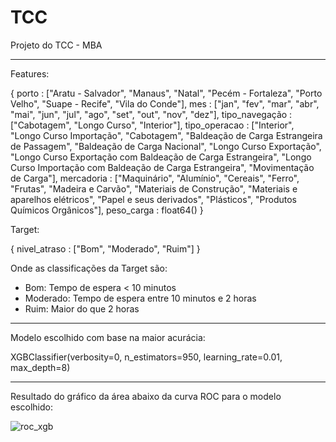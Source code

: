 # TCC
Projeto do TCC - MBA

----------------------------------------------------------------------

Features:

{
  porto : ["Aratu - Salvador", "Manaus", "Natal", "Pecém - Fortaleza", "Porto Velho", "Suape - Recife", "Vila do Conde"],
  mes : ["jan", "fev", "mar", "abr", "mai", "jun", "jul", "ago", "set", "out", "nov", "dez"],
  tipo_navegação : ["Cabotagem", "Longo Curso", "Interior"],
  tipo_operacao : ["Interior", "Longo Curso Importação", "Cabotagem", "Baldeação de Carga Estrangeira de Passagem", "Baldeação de Carga Nacional", "Longo Curso Exportação", "Longo Curso Exportação com Baldeação de Carga Estrangeira", "Longo Curso Importação com Baldeação de Carga Estrangeira", "Movimentação de Carga"],
  mercadoria : ["Maquinário", "Alumínio", "Cereais", "Ferro", "Frutas", "Madeira e Carvão", "Materiais de Construção", "Materiais e aparelhos elétricos", "Papel e seus derivados", "Plásticos", "Produtos Químicos Orgânicos"],
  peso_carga : float64()
}

Target:

{
  nivel_atraso : ["Bom", "Moderado", "Ruim"]
}

Onde as classificações da Target são:

  - Bom: Tempo de espera < 10 minutos
  - Moderado: Tempo de espera entre 10 minutos e 2 horas
  - Ruim: Maior do que 2 horas


-----------------------------------------------------------------------------

Modelo escolhido com base na maior acurácia:

XGBClassifier(verbosity=0, n_estimators=950, learning_rate=0.01, max_depth=8)

-----------------------------------------------------------------------------

Resultado do gráfico da área abaixo da curva ROC para o modelo escolhido:

![roc_xgb](https://github.com/user-attachments/assets/92732b72-42de-4140-9d24-8ef5517f160b)
